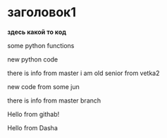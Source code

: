 # заголовок1

**здесь какой то код**

some python functions

new python code

there is info from master
i am old senior from vetka2

new code from some jun

there is info from master branch

Hello from githab!

Hello from Dasha